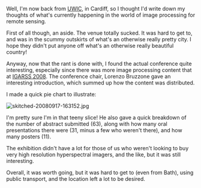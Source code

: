 Well, I'm now back from [UWIC](http://www.uwic.ac.uk/ "Welcome to UWIC"), in Cardiff, so I thought I'd write down my
thoughts of what's currently happening in the world of image processing for
remote sensing.

First of all though, an aside. The venue totally sucked. It was hard to get to, and was in the scummy outskirts of what's an otherwise really pretty city. I hope they didn't put anyone off what's an otherwise really beautiful country!

Anyway, now that the rant is done with, I found the actual conference quite interesting, especially since there was more image processing content that at [IGARSS 2008](http://www.igarss08.org/ "IEEE International Geoscience &amp; Remote Sensing Symposium"). The conference chair, Lorenzo Bruzzone gave an interesting introduction, which summed up how the content was distributed.

I made a quick pie chart to illustrate:

<img src="http://img.skitch.com/20080917-1x2qkxpmbnitbc7kurpa2edypu.jpg" alt="skitched-20080917-163152.jpg"/>

I'm pretty sure I'm in that teeny slice! He also gave a quick breakdown of the number of abstract submitted (63), along with how many oral presentations there were (31, minus a few who weren't there), and how many posters (11). 

The exhibition didn't have a lot for those of us who weren't looking to buy very high resolution hyperspectral imagers, and the like, but it was still interesting.

Overall, it was worth going, but it was hard to get to (even from Bath), using public transport, and the location left a lot to be desired.